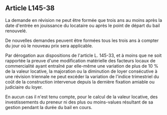 Article L145-38
----
La demande en révision ne peut être formée que trois ans au moins après la date
d'entrée en jouissance du locataire ou après le point de départ du bail
renouvelé.

De nouvelles demandes peuvent être formées tous les trois ans à compter du jour
où le nouveau prix sera applicable.

Par dérogation aux dispositions de l'article L. 145-33, et à moins que ne soit
rapportée la preuve d'une modification matérielle des facteurs locaux de
commercialité ayant entraîné par elle-même une variation de plus de 10 % de la
valeur locative, la majoration ou la diminution de loyer consécutive à une
révision triennale ne peut excéder la variation de l'indice trimestriel du coût
de la construction intervenue depuis la dernière fixation amiable ou judiciaire
du loyer.

En aucun cas il n'est tenu compte, pour le calcul de la valeur locative, des
investissements du preneur ni des plus ou moins-values résultant de sa gestion
pendant la durée du bail en cours.
